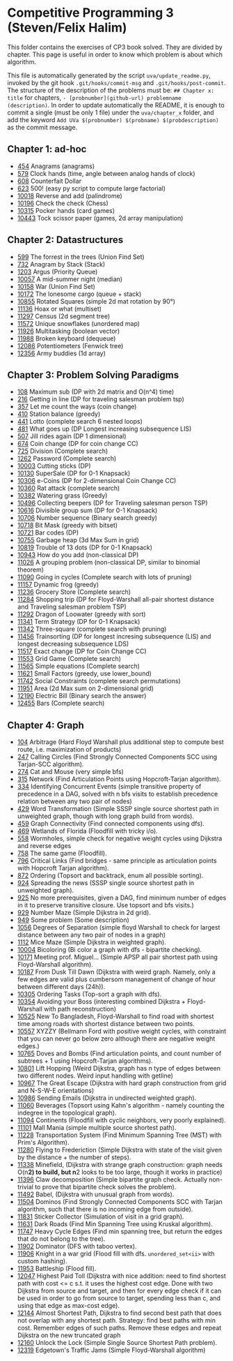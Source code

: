 # Competitive Programming 3 (Steven/Felix Halim)

This folder contains the exercises of CP3 book solved. They are divided by chapter. This page is useful in order to know which problem is about which algorithm.

This file is automatically generated by the script `uva/update_readme.py`, invoked by the git hook `.git/hooks/commit-msg` and `.git/hooks/post-commit`. The structure of the description of the problems must be: `## Chapter x: title` for chapters, `- [probnumber](github-url) problemname (description)`. In order to update automatically the README, it is enough to commit a single (must be only 1 file) under the `uva/chapter_x` folder, and add the keyword `Add UVa $(probnumber) $(probname) $(probdescription)` as the commit message.

## Chapter 1: ad-hoc

- [454](https://github.com/steber97/competitive-programming/tree/main/uva/chapter_1_adhoc/454) Anagrams (anagrams)
- [579](https://github.com/steber97/competitive-programming/tree/main/uva/chapter_1_adhoc/579) Clock hands (time, angle between analog hands of clock)
- [608](https://github.com/steber97/competitive-programming/tree/main/uva/chapter_1_adhoc/608) Counterfait Dollar 
- [623](https://github.com/steber97/competitive-programming/tree/main/uva/chapter_1_adhoc/623) 500! (easy py script to compute large factorial)
- [10018](https://github.com/steber97/competitive-programming/tree/main/uva/chapter_1_adhoc/10018) Reverse and add (palindrome)
- [10196](https://github.com/steber97/competitive-programming/tree/main/uva/chapter_1_adhoc/10196) Check the check (Chess)
- [10315](https://github.com/steber97/competitive-programming/tree/main/uva/chapter_1_adhoc/10315) Pocker hands (card games)
- [10443](https://github.com/steber97/competitive-programming/tree/main/uva/chapter_1_adhoc/10443) Tock scissor paper (games, 2d array manipulation)

## Chapter 2: Datastructures

- [599](https://github.com/steber97/competitive-programming/tree/main/uva/chapter_2_datastructures/599) The forrest in the trees (Union Find Set)
- [732](https://github.com/steber97/competitive-programming/tree/main/uva/chapter_2_datastructures/732) Anagram by Stack (Stack)
- [1203](https://github.com/steber97/competitive-programming/tree/main/uva/chapter_2_datastructures/1203) Argus (Priority Queue)
- [10057](https://github.com/steber97/competitive-programming/tree/main/uva/chapter_2_datastructures/10057) A mid-summer night (median)
- [10158](https://github.com/steber97/competitive-programming/tree/main/uva/chapter_2_datastructures/10158) War (Union Find Set)
- [10172](https://github.com/steber97/competitive-programming/tree/main/uva/chapter_2_datastructures/10172) The lonesome cargo (queue + stack)
- [10855](https://github.com/steber97/competitive-programming/tree/main/uva/chapter_2_datastructures/10855) Rotated Squares (simple 2d mat rotation by 90°)
- [11136](https://github.com/steber97/competitive-programming/tree/main/uva/chapter_2_datastructures/11136) Hoax or what (multiset)
- [11297](https://github.com/steber97/competitive-programming/tree/main/uva/chapter_2_datastructures/11297) Census (2d segment tree)
- [11572](https://github.com/steber97/competitive-programming/tree/main/uva/chapter_2_datastructures/11572) Unique snowflakes (unordered map)
- [11926](https://github.com/steber97/competitive-programming/tree/main/uva/chapter_2_datastructures/11926) Multitasking (boolean vector)
- [11988](https://github.com/steber97/competitive-programming/tree/main/uva/chapter_2_datastructures/11988) Broken keyboard (dequeue)
- [12086](https://github.com/steber97/competitive-programming/tree/main/uva/chapter_2_datastructures/12086) Potentiometers (Fenwick tree)
- [12356](https://github.com/steber97/competitive-programming/tree/main/uva/chapter_2_datastructures/12356) Army buddies (1d array)

## Chapter 3: Problem Solving Paradigms

- [108](https://github.com/steber97/competitive-programming/tree/main/uva/chapter_3_paradigms/108) Maximum sub (DP with 2d matrix and O(n^4) time)
- [216](https://github.com/steber97/competitive-programming/tree/main/uva/chapter_3_paradigms/216) Getting in line (DP for traveling salesman problem tsp)
- [357](https://github.com/steber97/competitive-programming/tree/main/uva/chapter_3_paradigms/357) Let me count the ways (coin change)
- [410](https://github.com/steber97/competitive-programming/tree/main/uva/chapter_3_paradigms/410) Station balance (greedy)
- [441](https://github.com/steber97/competitive-programming/tree/main/uva/chapter_3_paradigms/441) Lotto (complete search 6 nested loops)
- [481](https://github.com/steber97/competitive-programming/tree/main/uva/chapter_3_paradigms/481) What goes up (DP Longest increasing subsequence LIS)
- [507](https://github.com/steber97/competitive-programming/tree/main/uva/chapter_3_paradigms/507) Jill rides again (DP 1 dimensional)
- [674](https://github.com/steber97/competitive-programming/tree/main/uva/chapter_3_paradigms/674) Coin change (DP for coin change CC)
- [725](https://github.com/steber97/competitive-programming/tree/main/uva/chapter_3_paradigms/725) Division (Complete search)
- [1262](https://github.com/steber97/competitive-programming/tree/main/uva/chapter_3_paradigms/1262) Password (Complete search)
- [10003](https://github.com/steber97/competitive-programming/tree/main/uva/chapter_3_paradigms/10003) Cutting sticks (DP)
- [10130](https://github.com/steber97/competitive-programming/tree/main/uva/chapter_3_paradigms/10130) SuperSale (DP for 0-1 Knapsack)
- [10306](https://github.com/steber97/competitive-programming/tree/main/uva/chapter_3_paradigms/10306) e-Coins (DP for 2-dimensional Coin Change CC)
- [10360](https://github.com/steber97/competitive-programming/tree/main/uva/chapter_3_paradigms/10360) Rat attack (complete search)
- [10382](https://github.com/steber97/competitive-programming/tree/main/uva/chapter_3_paradigms/10382) Watering grass (Greedy)
- [10496](https://github.com/steber97/competitive-programming/tree/main/uva/chapter_3_paradigms/10496) Collecting beepers (DP for Traveling salesman person TSP)
- [10616](https://github.com/steber97/competitive-programming/tree/main/uva/chapter_3_paradigms/10616) Divisible group sum (DP for 0-1 Knapsack)
- [10706](https://github.com/steber97/competitive-programming/tree/main/uva/chapter_3_paradigms/10706) Number sequence (Binary search greedy)
- [10718](https://github.com/steber97/competitive-programming/tree/main/uva/chapter_3_paradigms/10718) Bit Mask (greedy with bitset)
- [10721](https://github.com/steber97/competitive-programming/tree/main/uva/chapter_3_paradigms/10721) Bar codes (DP)
- [10755](https://github.com/steber97/competitive-programming/tree/main/uva/chapter_3_paradigms/10755) Garbage heap (3d Max Sum in grid)
- [10819](https://github.com/steber97/competitive-programming/tree/main/uva/chapter_3_paradigms/10819) Trouble of 13 dots (DP for 0-1 Knapsack)
- [10943](https://github.com/steber97/competitive-programming/tree/main/uva/chapter_3_paradigms/10943) How do you add (non-classical DP)
- [11026](https://github.com/steber97/competitive-programming/tree/main/uva/chapter_3_paradigms/11026) A grouping problem (non-classical DP, similar to binomial theorem)
- [11090](https://github.com/steber97/competitive-programming/tree/main/uva/chapter_3_paradigms/11090) Going in cycles (Complete search with lots of pruning)
- [11157](https://github.com/steber97/competitive-programming/tree/main/uva/chapter_3_paradigms/11157) Dynamic frog (greedy)
- [11236](https://github.com/steber97/competitive-programming/tree/main/uva/chapter_3_paradigms/11236) Grocery Store (Complete search)
- [11284](https://github.com/steber97/competitive-programming/tree/main/uva/chapter_3_paradigms/11284) Shopping trip (DP for Floyd-Warshall all-pair shortest distance and Traveling salesman problem TSP)
- [11292](https://github.com/steber97/competitive-programming/tree/main/uva/chapter_3_paradigms/11292) Dragon of Loowater (greedy with sort)
- [11341](https://github.com/steber97/competitive-programming/tree/main/uva/chapter_3_paradigms/11341) Term Strategy (DP for 0-1 Knapsack)
- [11342](https://github.com/steber97/competitive-programming/tree/main/uva/chapter_3_paradigms/11342) Three-square (complete search with pruning)
- [11456](https://github.com/steber97/competitive-programming/tree/main/uva/chapter_3_paradigms/11456) Trainsorting (DP for longest incresing subsequence (LIS) and longest decreasing subsequence LDS)
- [11517](https://github.com/steber97/competitive-programming/tree/main/uva/chapter_3_paradigms/11517) Exact change (DP for Coin Change CC)
- [11553](https://github.com/steber97/competitive-programming/tree/main/uva/chapter_3_paradigms/11553) Grid Game (Complete search)
- [11565](https://github.com/steber97/competitive-programming/tree/main/uva/chapter_3_paradigms/11565) Simple equations (Complete search)
- [11621](https://github.com/steber97/competitive-programming/tree/main/uva/chapter_3_paradigms/11621) Small Factors (greedy, use lower_bound)
- [11742](https://github.com/steber97/competitive-programming/tree/main/uva/chapter_3_paradigms/11742) Social Constraints (complete search permutations)
- [11951](https://github.com/steber97/competitive-programming/tree/main/uva/chapter_3_paradigms/11951) Area (2d Max sum on 2-dimensional grid)
- [12190](https://github.com/steber97/competitive-programming/tree/main/uva/chapter_3_paradigms/12190) Electric Bill (Binary search the answer)
- [12455](https://github.com/steber97/competitive-programming/tree/main/uva/chapter_3_paradigms/12455) Bars (Complete search)

## Chapter 4: Graph

- [104](https://github.com/steber97/competitive-programming/tree/main/uva/chapter_4_graphs/104) Arbitrage (Hard Floyd Warshall plus additional step to compute best route, i.e. maximization of products)
- [247](https://github.com/steber97/competitive-programming/tree/main/uva/chapter_4_graphs/247) Calling Circles (Find Strongly Connected Components SCC using Tarjan-SCC algorithm).
- [274](https://github.com/steber97/competitive-programming/tree/main/uva/chapter_4_graphs/274) Cat and Mouse (very simple bfs)
- [315](https://github.com/steber97/competitive-programming/tree/main/uva/chapter_4_graphs/315) Network (Find Articulation Points using Hopcroft-Tarjan algorithm).
- [334](https://github.com/steber97/competitive-programming/tree/main/uva/chapter_4_graphs/334) Identifying Concurrent Events (simple transitive property of precedence in a DAG, solved with n bfs visits to establish precedence relation between any two pair of nodes)
- [429](https://github.com/steber97/competitive-programming/tree/main/uva/chapter_4_graphs/429) Word Transformation (Simple SSSP single source shortest path in unweighted graph, though with long graph build from words).
- [459](https://github.com/steber97/competitive-programming/tree/main/uva/chapter_4_graphs/459) Graph Connectivity (Find connected components using dfs).
- [469](https://github.com/steber97/competitive-programming/tree/main/uva/chapter_4_graphs/469) Wetlands of Florida (Floodfill with tricky i/o).
- [558](https://github.com/steber97/competitive-programming/tree/main/uva/chapter_4_graphs/558) Wormholes, simple check for negative weight cycles using Dijkstra and reverse edges
- [758](https://github.com/steber97/competitive-programming/tree/main/uva/chapter_4_graphs/758) The same game (Floodfill).
- [796](https://github.com/steber97/competitive-programming/tree/main/uva/chapter_4_graphs/796) Critical Links (Find bridges - same principle as articulation points with Hopcroft Tarjan algorithm).
- [872](https://github.com/steber97/competitive-programming/tree/main/uva/chapter_4_graphs/872) Ordering (Topsort and backtrack, enum all possible sorting).
- [924](https://github.com/steber97/competitive-programming/tree/main/uva/chapter_4_graphs/924) Spreading the news (SSSP single source shortest path in unweighted graph).
- [925](https://github.com/steber97/competitive-programming/tree/main/uva/chapter_4_graphs/925) No more prerequisites, given a DAG, find minimum number of edges in it to preserve transitive closure. Use topsort and bfs visits.)
- [929](https://github.com/steber97/competitive-programming/tree/main/uva/chapter_4_graphs/929) Number Maze (Simple Dijkstra in 2d grid).
- [949](https://github.com/steber97/competitive-programming/tree/main/uva/chapter_4_graphs/949) Some problem (Some description)
- [1056](https://github.com/steber97/competitive-programming/tree/main/uva/chapter_4_graphs/1056) Degrees of Separation (simple floyd Warshall to check for largest distance between any two pair of nodes in a graph)
- [1112](https://github.com/steber97/competitive-programming/tree/main/uva/chapter_4_graphs/1112) Mice Maze (Simple Dijkstra in weighted graph).
- [10004](https://github.com/steber97/competitive-programming/tree/main/uva/chapter_4_graphs/10004) Bicoloring (Bi color a graph with dfs - bipartite checking).
- [10171](https://github.com/steber97/competitive-programming/tree/main/uva/chapter_4_graphs/10171) Meeting prof. Miguel... (Simple APSP all pair shortest path using Floyd-Warshall algorithm).
- [10187](https://github.com/steber97/competitive-programming/tree/main/uva/chapter_4_graphs/10187) From Dusk Till Dawn (Dijkstra with weird graph. Namely, only a few edges are valid plus cumbersom management of change of hour between different days (24h)).
- [10305](https://github.com/steber97/competitive-programming/tree/main/uva/chapter_4_graphs/10305) Ordering Tasks (Top-sort a graph with dfs).
- [10354](https://github.com/steber97/competitive-programming/tree/main/uva/chapter_4_graphs/10354) Avoiding your Boss (interesting combined Dijkstra + Floyd-Warshall with path reconstruction)
- [10525](https://github.com/steber97/competitive-programming/tree/main/uva/chapter_4_graphs/10525) New To Bangladesh, Floyd-Warshall to find road with shortest time among roads with shortest distance between two points.
- [10557](https://github.com/steber97/competitive-programming/tree/main/uva/chapter_4_graphs/10557) XYZZY (Bellmann Ford with positive weight cycles, with constraint that you can never go below zero although there are negative weight edges.)
- [10765](https://github.com/steber97/competitive-programming/tree/main/uva/chapter_4_graphs/10765) Doves and Bombs (Find articulation points, and count number of subtrees + 1 using Hopcroft-Tarjan algorithms).
- [10801](https://github.com/steber97/competitive-programming/tree/main/uva/chapter_4_graphs/10801) Lift Hopping (Weird Dijkstra, graph has n type of edges between two different nodes. Weird input handling with getline)
- [10967](https://github.com/steber97/competitive-programming/tree/main/uva/chapter_4_graphs/10967) The Great Escape (Dijkstra with hard graph construction from grid and N-S-W-E orientations)
- [10986](https://github.com/steber97/competitive-programming/tree/main/uva/chapter_4_graphs/10986) Sending Emails (Dijkstra in undirected weighted graph).
- [11060](https://github.com/steber97/competitive-programming/tree/main/uva/chapter_4_graphs/11060) Beverages (Topsort using Kahn's algorithm - namely counting the indegree in the topological graph).
- [11094](https://github.com/steber97/competitive-programming/tree/main/uva/chapter_4_graphs/11094) Continents (Floodfill with cyclic neighbors, very poorly explained).
- [11101](https://github.com/steber97/competitive-programming/tree/main/uva/chapter_4_graphs/11101) Mall Mania (simple multiple source shortest path).
- [11228](https://github.com/steber97/competitive-programming/tree/main/uva/chapter_4_graphs/11228) Transportation System (Find Minimum Spanning Tree (MST) with Prim's Algorithm).
- [11280](https://github.com/steber97/competitive-programming/tree/main/uva/chapter_4_graphs/11280) Flying to Frederiction (Simple Dijkstra with state of the visit given by the distance + the number of steps).
- [11338](https://github.com/steber97/competitive-programming/tree/main/uva/chapter_4_graphs/11338) Minefield, (Dijkstra with strange graph construction: graph needs O(n**2) to build, but n**2 looks to be too large, though it works in practice)
- [11396](https://github.com/steber97/competitive-programming/tree/main/uva/chapter_4_graphs/11396) Claw decomposition (Simple bipartite graph check. Actually non-trivial to prove that bipartite check solves the problem).
- [11492](https://github.com/steber97/competitive-programming/tree/main/uva/chapter_4_graphs/11492) Babel, (Dijkstra with unusual graph from words).
- [11504](https://github.com/steber97/competitive-programming/tree/main/uva/chapter_4_graphs/11504) Dominos (Find Strongly Connected Components SCC with Tarjan algorithm, such that there is no incoming edge from outside).
- [11831](https://github.com/steber97/competitive-programming/tree/main/uva/chapter_4_graphs/11831) Sticker Collector (Simulation of visit in a grid graph).
- [11631](https://github.com/steber97/competitive-programming/tree/main/uva/chapter_4_graphs/11631) Dark Roads (Find Min Spanning Tree using Kruskal algorithm).
- [11747](https://github.com/steber97/competitive-programming/tree/main/uva/chapter_4_graphs/11747) Heavy Cycle Edges (Find min spanning tree, but return the edges that do not belong to the tree).
- [11902](https://github.com/steber97/competitive-programming/tree/main/uva/chapter_4_graphs/11902) Dominator (DFS with taboo vertex).
- [11906](https://github.com/steber97/competitive-programming/tree/main/uva/chapter_4_graphs/11906) Knight in a war grid (Flood fill with dfs. `unordered_set<ii>` with custom hashing).
- [11953](https://github.com/steber97/competitive-programming/tree/main/uva/chapter_4_graphs/11953) Battleship (Flood fill).
- [12047](https://github.com/steber97/competitive-programming/tree/main/uva/chapter_4_graphs/12047) Highest Paid Toll (Dijkstra with nice addition: need to find shortest path with cost <= c s.t. it uses the highest cost edge. Done with two Dijkstra from source and target, and then for every edge check if it can be used in order to go from source to target, spending less than c, and using that edge as max-cost edge).
- [12144](https://github.com/steber97/competitive-programming/tree/main/uva/chapter_4_graphs/12144) Almost Shortest Path, Dijkstra to find second best path that does not overlap with any shortest path. Strategy: find best paths with min cost. Remember edges of such paths. Remove these edges and repeat Dijkstra on the new truncated graph
- [12160](https://github.com/steber97/competitive-programming/tree/main/uva/chapter_4_graphs/12160) Unlock the Lock (Simple Single Source Shortest Path problem).
- [12319](https://github.com/steber97/competitive-programming/tree/main/uva/chapter_4_graphs/12319) Edgetown's Traffic Jams (Simple Floyd-Warshall algorithm)
